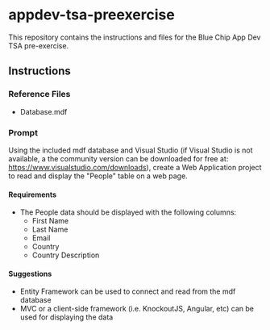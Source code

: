 # appdev-tsa-preexercise
This repository contains the instructions and files for the Blue Chip App Dev TSA pre-exercise.

## Instructions

### Reference Files

- Database.mdf

### Prompt

Using the included mdf database and Visual Studio 
(if Visual Studio is not available, a the community version 
can be downloaded for free at: https://www.visualstudio.com/downloads),
create a Web Application project to read and display the "People" table
on a web page.

#### Requirements
- The People data should be displayed with the following columns:
    - First Name
    - Last Name
    - Email
    - Country
    - Country Description

#### Suggestions
- Entity Framework can be used to connect and read from the mdf database
- MVC or a client-side framework (i.e. KnockoutJS, Angular, etc) can be used for displaying the data

